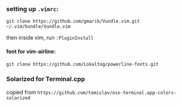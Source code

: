 ### setting up `.vimrc`:

    git clone https://github.com/gmarik/Vundle.vim.git ~/.vim/bundle/Vundle.vim

then inside vim, run `:PluginInstall`

#### font for vim-airline:

	git clone https://github.com/Lokaltog/powerline-fonts.git

### Solarized for Terminal.cpp
    
copied from `https://github.com/tomislav/osx-terminal.app-colors-solarized`


